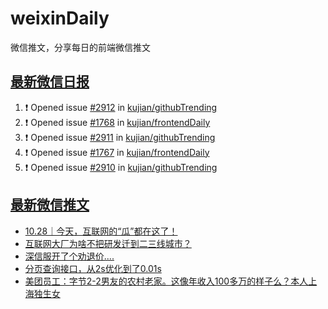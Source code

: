 # weixinDaily
微信推文，分享每日的前端微信推文

## [最新微信日报](https://github.com/kujian/weixinDaily/issues)

<!--START_SECTION:activity-->
1. ❗ Opened issue [#2912](https://github.com/kujian/githubTrending/issues/2912) in [kujian/githubTrending](https://github.com/kujian/githubTrending)
2. ❗ Opened issue [#1768](https://github.com/kujian/frontendDaily/issues/1768) in [kujian/frontendDaily](https://github.com/kujian/frontendDaily)
3. ❗ Opened issue [#2911](https://github.com/kujian/githubTrending/issues/2911) in [kujian/githubTrending](https://github.com/kujian/githubTrending)
4. ❗ Opened issue [#1767](https://github.com/kujian/frontendDaily/issues/1767) in [kujian/frontendDaily](https://github.com/kujian/frontendDaily)
5. ❗ Opened issue [#2910](https://github.com/kujian/githubTrending/issues/2910) in [kujian/githubTrending](https://github.com/kujian/githubTrending)
<!--END_SECTION:activity-->


## [最新微信推文](https://weixin.qdkfweb.cn/)

<!-- BLOG-POST-LIST:START -->
- [10.28｜今天，互联网的“瓜”都在这了！](https://weixin.qdkfweb.cn/57719.html)
- [互联网大厂为啥不把研发迁到二三线城市？](https://weixin.qdkfweb.cn/57731.html)
- [深信服开了个劝退价....](https://weixin.qdkfweb.cn/57732.html)
- [分页查询接口，从2s优化到了0.01s](https://weixin.qdkfweb.cn/57733.html)
- [美团员工：字节2-2男友的农村老家。这像年收入100多万的样子么？本人上海独生女](https://weixin.qdkfweb.cn/57715.html)
<!-- BLOG-POST-LIST:END -->